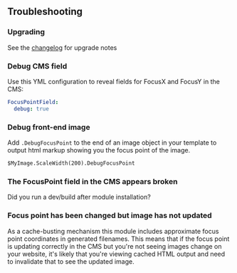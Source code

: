 ## Troubleshooting

### Upgrading

See the [changelog](../../changelog.md) for upgrade notes

### Debug CMS field

Use this YML configuration to reveal fields for FocusX and FocusY in the CMS:

```yml
FocusPointField:
  debug: true
```

### Debug front-end image

Add `.DebugFocusPoint` to the end of an image object in your template to output html markup showing you the focus point of the image.

```html
$MyImage.ScaleWidth(200).DebugFocusPoint
```

### The FocusPoint field in the CMS appears broken

Did you run a dev/build after module installation?

### Focus point has been changed but image has not updated

As a cache-busting mechanism this module includes approximate focus point coordinates in generated filenames. This means that if the focus point is updating correctly in the CMS but you're not seeing images change on your website, it's likely that you're viewing cached HTML output and need to invalidate that to see the updated image.
